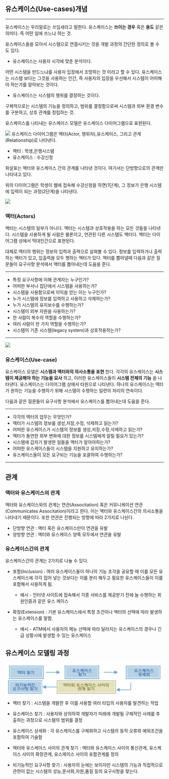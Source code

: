 ## 유스케이스(Use-cases)개념
---
유스케이스는 우리말로는 쓰임새라고 말한다. 유스케이스는 **쓰이는 경우**  혹은 **용도** 같은 의미다. 즉 어떤 일에 쓰느냐 하는 것.

유스케이스들을 모아서 시스템으로 연결시키는 것을 개발 과정의 간단한 정의로 볼 수 도 있다.

* 유스케이스는 사용자 시각에 맞춘 분석이다. 

어떤 시스템을 만드느냐를 사용자 입장에서 조망하는 것 이라고 할 수 있다. 
유스케이스는 시스템 보다는 그것을 사용하는 인간, 즉 사용자의 입장을 우선해서 시스템이 어떠해야 하는가를 알아보는 것이다.

* 유스케이스는 시스템의 행위를 결정하는 것이다.

구체적으로는 시스템의 기능을 정의하고, 범위를 결정함으로써 시스템과 외부 환경 변수를 구분하고, 상호 관계를 정립하는 것.

유스케이스를 나타내는 유스케이스 모델은 유스케이스 다이어그램으로 표현된다.


<img src="http://contents.e-campus.co.kr/vmc/3511/3511_06/03/grp/0101a.gif">
유스케이스 다이어그램은 액터(Actor, 행위자),유스케이스, 그리고 관계(Relationship)로 나타낸다.

* 액터 : 학생,은행시스템
* 유스케이스 : 수강신청

화살표는 액터와 유스케이스 간의 관계를 나타낸 것이다. 여기서는 단방향으로의 관계만 나타내고 있다.

위의 다이어그램은 학생이 웹에 접속해 수강신청을 하면(1단계), 그 정보가 은행 시스템에 입력이 되는 과정(2단계)을 나타낸다.


<img src="http://contents.e-campus.co.kr/vmc/3511/3511_06/03/grp/0102a.gif">

### 액터(Actors)

액터는 시스템의 일부가 아니다. 액터는 시스템과 상호작용을 하는 모든 것들을 나타낸다. 시스템을 사용하게 될 사람은 물론이고, 
연관된 다른 시스템도 액터다. 액터는 다이어그램 상에서 막대인간으로 표현된다.

대체로 액터의 행위는 정보의 입력과 출력으로 살펴볼 수 있다. 정보를 입력하거나 출력하는 액터가 있고, 입출력을 모두 행하는 액터가 있다.
액터를 뽑아낼때 다음과 같은 질문들이 요구사항 분석에서 액터를 뽑아내는데 도움을 준다. 

---
* 특정 요구사항에 이해 관계자는 누구인가?
* 어떠한 부서나 집단에서 시스템을 사용하는가?
* 시스템을 사용함으로써 이익을 얻는 이는 누구인가?
* 누가 시스템에 정보를 입력하고 사용하고 삭제하는가?
* 누가 시스템의 유지보수를 수행하는가?
* 시스템이 외부 자원을 사용하는가?
* 한 사람이 복수의 역할을 수행하는가?
* 여러 사람이 한 가지 역할을 수행하는가?
* 시스템이 기존 시스템(legacy system)과 상호작용하는가?
---

<img src="http://contents.e-campus.co.kr/vmc/3511/3511_06/03/grp/0102b.gif">

### 유스케이스(Use-case)

유스케이스 모델은 **시스템과 액터와의 의사소통을 표현** 한다. 각각의 유스케이스는 **시스템이 제공해야 하는 기능을 묘사** 하고, 이러한 유스케이스들이 **시스템 전체의 기능** 을 나타낸다. 유스케이스는 다이어그램 상에서 타원으로 나타낸다.
하나의 유스케이스는 액터가 원하는 기능을 수행하기 위해 시스템이 수행하는 일련의 처리의 연속이다.

다음과 같은 질문들이 요구사항 분석에서 유스케이스를 뽑아내는데 도움을 준다.

---
* 각각의 액터의 업무는 무엇인가?
* 액터가 시스템의 정보를 생성,저장,수정, 삭제하고 읽는가?
* 어떠한 유스케이스가 시스템의 정보를 생성,저장,수정,삭제하고 읽는가?
* 액터가 돌연한 외부 변화에 대한 정보를 시스템에게 알릴 필요가 있는가?
* 시스템에 갑자기 발생한 일들을 액터가 알아야하는가?
* 어떠한 유스케이스들이 시스템을 지원하고 유지하는가?
* 유스케이스들이 모든 요구되는 기능을 포괄하여 수행하는가?
---

## 관계

### 액터와 유스케이스의 관계

액터와 유스케이스와의 관계는 연관(Associtation) 혹은 커뮤니케이션 연관(Communicates Associtation)이라고 한다. 이는 액터와
유스케이스간의 의사소통을 나타내기 때문이다. 또한 연관은 진행되는 방향에 따라 2가지로 나뉜다.

* 단방향 연관 : 액터 혹은 유스케이스만이 연관을 유발
* 양방향 연관 : 액터와 유스케이스 양쪽 모두에서 연관을 유발

### 유스케이스간의 관계

유스케이스간의 관계는 2가지로 나눌 수 있다.

* 포함(Inclusion) : 여러 유스케이스들이 하나의 기능 조각을 공유할 때 이를 모든 유스케이스에 각각 집어 넣는 것보다는 이를 분리
해두고 필요한 유스케이스들이 이를 포함해서 사용하게 됨.
  * 예시 - 인터넷 사이트에 접속해서 각종 서비스를 제공받기 전에 늘 수행하는 회원인증과 같은 유스 케이스

* 확장(Extension) : 기본 유스케이스에서 특정 조건이나 액터의 선택에 따라 발생하는 유스케이스를 말함.
  * 예시 - ATM에서 사용자의 메뉴 선택에 따라 달라지는 유스케이스의 경우나 긴급 상황시에 발생할 수 있는 유스케이스

## 유스케이스 모델링 과정

<img src="pic/trqdsa.png">

* 액터 찾기 : 시스템을 개발한 후 이를 사용할 여러 타입의 사용자를 발견하는 작업

* 유스케이스 찾기 : 사용자와 상의하여 개발자가 미래에 개발될 구체적인 사례를 추출하는 과정으로 시스템의 범위를 결정

* 유스케이스 상세화 : 각 유스케이스를 구체화하고 시스템의 동작 오류와 예외조건을 포함하여 기술함

* 액터와 유스케이스 사이의 관계 찾기 : 액터와 유스케이스 사이의 통신관계, 유스케이스 사이의 확장관계, 유스케이스 사이의 포함관계를 정의

* 비기능적인 요구사항 찾기 : 사용자의 눈에는 보이지만 시스템의 기능과 직접적으로 관련이 없는 시스템의 성능,문서화,자원,품질 등의 요구사항을
찾는다.
